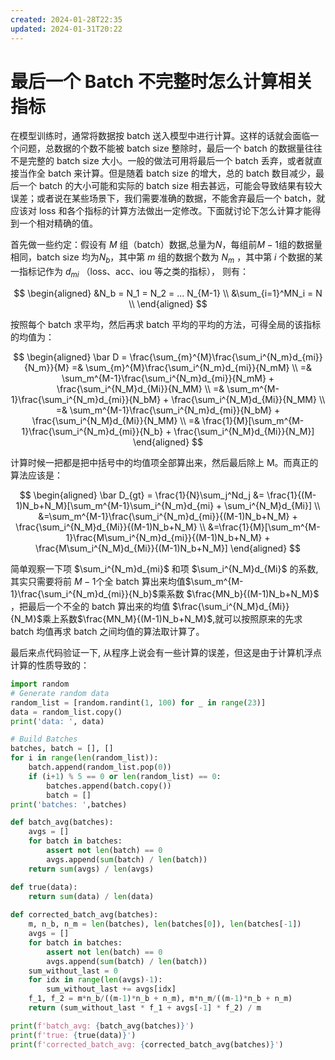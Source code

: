 ```yaml
---
created: 2024-01-28T22:35
updated: 2024-01-31T20:22
---
```


# 最后一个 Batch 不完整时怎么计算相关指标

在模型训练时，通常将数据按 batch 送入模型中进行计算。这样的话就会面临一个问题，总数据的个数不能被 batch size 整除时，最后一个 batch 的数据量往往不是完整的 batch size 大小。一般的做法可用将最后一个 batch 丢弃，或者就直接当作全 batch 来计算。但是随着 batch size 的增大，总的 batch 数目减少，最后一个 batch 的大小可能和实际的 batch size 相去甚远，可能会导致结果有较大误差；或者说在某些场景下，我们需要准确的数据，不能舍弃最后一个 batch，就应该对 loss 和各个指标的计算方法做出一定修改。下面就讨论下怎么计算才能得到一个相对精确的值。

首先做一些约定：假设有 $M$ 组（batch）数据,总量为$N$，每组前$M-1$组的数据量相同，batch size 均为$N_b$，其中第 $m$ 组的数据个数为 $N_m$ ，其中第 $i$ 个数据的某一指标记作为 $d_{mi}$ （loss、acc、iou 等之类的指标）， 则有：

$$
\begin{aligned}
&N_b = N_1 = N_2 = ... N_{M-1} \\
&\sum_{i=1}^MN_i = N \\
\end{aligned}
$$

按照每个 batch 求平均，然后再求 batch 平均的平均的方法，可得全局的该指标的均值为：

$$
\begin{aligned}
\bar D = \frac{\sum_{m}^{M}\frac{\sum_i^{N_m}d_{mi}}{N_m}}{M} =& \sum_{m}^{M}\frac{\sum_i^{N_m}d_{mi}}{N_mM} \\
=& \sum_m^{M-1}\frac{\sum_i^{N_m}d_{mi}}{N_mM} + \frac{\sum_i^{N_M}d_{Mi}}{N_MM} \\
=& \sum_m^{M-1}\frac{\sum_i^{N_m}d_{mi}}{N_bM} + \frac{\sum_i^{N_M}d_{Mi}}{N_MM} \\
=& \sum_m^{M-1}\frac{\sum_i^{N_m}d_{mi}}{N_bM} + \frac{\sum_i^{N_M}d_{Mi}}{N_MM}  \\
=& \frac{1}{M}[\sum_m^{M-1}\frac{\sum_i^{N_m}d_{mi}}{N_b} + \frac{\sum_i^{N_M}d_{Mi}}{N_M}]
\end{aligned}
$$

计算时候一把都是把中括号中的均值项全部算出来，然后最后除上 M。而真正的算法应该是：

$$
\begin{aligned}
\bar D_{gt} = \frac{1}{N}\sum_j^Nd_j &= \frac{1}{(M-1)N_b+N_M}[\sum_m^{M-1}\sum_i^{N_m}d_{mi} + \sum_i^{N_M}d_{Mi}] \\
&=\sum_m^{M-1}\frac{\sum_i^{N_m}d_{mi}}{(M-1)N_b+N_M} + \frac{\sum_i^{N_M}d_{Mi}}{(M-1)N_b+N_M} \\
&=\frac{1}{M}[\sum_m^{M-1}\frac{M\sum_i^{N_m}d_{mi}}{(M-1)N_b+N_M} + \frac{M\sum_i^{N_M}d_{Mi}}{(M-1)N_b+N_M}]
\end{aligned}
$$

简单观察一下项 $\sum_i^{N_m}d_{mi}$ 和项 $\sum_i^{N_M}d_{Mi}$ 的系数,其实只需要将前 $M-1$个全 batch 算出来均值$\sum_m^{M-1}\frac{\sum_i^{N_m}d_{mi}}{N_b}$乘系数 $\frac{MN_b}{(M-1)N_b+N_M}$ ，把最后一个不全的 batch 算出来的均值 $\frac{\sum_i^{N_M}d_{Mi}}{N_M}$乘上系数$\frac{MN_M}{(M-1)N_b+N_M}$,就可以按照原来的先求 batch 均值再求 batch 之间均值的算法取计算了。

最后来点代码验证一下, 从程序上说会有一些计算的误差，但这是由于计算机浮点计算的性质导致的：

```python
import random
# Generate random data
random_list = [random.randint(1, 100) for _ in range(23)]
data = random_list.copy()
print('data: ', data)

# Build Batches
batches, batch = [], []
for i in range(len(random_list)):
    batch.append(random_list.pop(0))
    if (i+1) % 5 == 0 or len(random_list) == 0:
        batches.append(batch.copy())
        batch = []
print('batches: ',batches)

def batch_avg(batches):
    avgs = []
    for batch in batches:
        assert not len(batch) == 0
        avgs.append(sum(batch) / len(batch))
    return sum(avgs) / len(avgs)

def true(data):
    return sum(data) / len(data)
   
def corrected_batch_avg(batches):
    m, n_b, n_m = len(batches), len(batches[0]), len(batches[-1])
    avgs = []
    for batch in batches:
        assert not len(batch) == 0
        avgs.append(sum(batch) / len(batch))
    sum_without_last = 0
    for idx in range(len(avgs)-1):
        sum_without_last += avgs[idx]
    f_1, f_2 = m*n_b/((m-1)*n_b + n_m), m*n_m/((m-1)*n_b + n_m)
    return (sum_without_last * f_1 + avgs[-1] * f_2) / m

print(f'batch_avg: {batch_avg(batches)}')
print(f'true: {true(data)}')
print(f'corrected_batch_avg: {corrected_batch_avg(batches)}')
```
